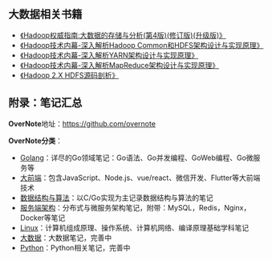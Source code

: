 ## 大数据相关书籍

- [《Hadoop权威指南:大数据的存储与分析(第4版)(修订版)(升级版)》](https://book.douban.com/subject/27115351/)
- [《Hadoop技术内幕-深入解析Hadoop Common和HDFS架构设计与实现原理》](https://book.douban.com/subject/24294210/)
- [《Hadoop技术内幕-深入解析YARN架构设计与实现原理》](https://book.douban.com/subject/25774649/)
- [《Hadoop技术内幕-深入解析MapReduce架构设计与实现原理》](https://book.douban.com/subject/24375031/)
- [《Hadoop 2.X HDFS源码剖析》](https://book.douban.com/subject/26755716/)


## 附录：笔记汇总

**OverNote**地址：https://github.com/overnote    

**OverNote分类**：  
- [Golang](https://github.com/overnote/over-golang)：详尽的Go领域笔记：Go语法、Go并发编程、GoWeb编程、Go微服务等
- [大前端](https://github.com/overnote/over-front-end)：包含JavaScript、Node.js、vue/react、微信开发、Flutter等大前端技术
- [数据结构与算法](https://github.com/overnote/over-algorithm)：以C/Go实现为主记录数据结构与算法的笔记
- [服务端架构](https://github.com/overnote/over-server)：分布式与微服务架构笔记，附带：MySQL，Redis，Nginx，Docker等笔记
- [Linux](https://github.com/overnote/over-linux)：计算机组成原理、操作系统、计算机网络、编译原理基础学科笔记
- [大数据](https://github.com/overnote/over-bigdata)：大数据笔记，完善中
- [Python](https://github.com/overnote/over-python)：Python相关笔记，完善中

